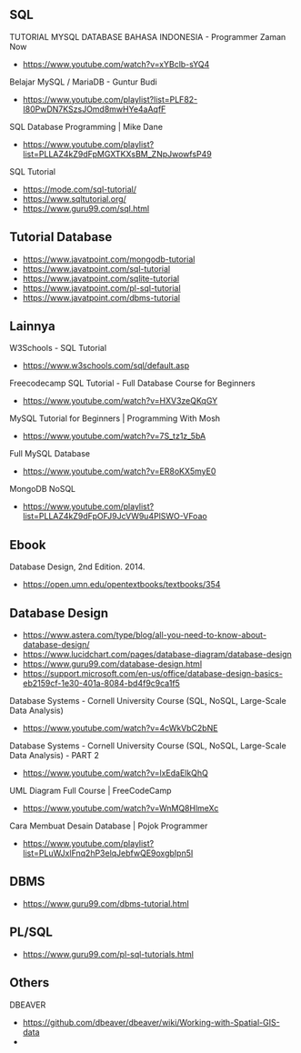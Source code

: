 ## SQL

TUTORIAL MYSQL DATABASE BAHASA INDONESIA - Programmer Zaman Now
- https://www.youtube.com/watch?v=xYBclb-sYQ4

Belajar MySQL / MariaDB - Guntur Budi
- https://www.youtube.com/playlist?list=PLF82-I80PwDN7KSzsJOmd8mwHYe4aAqfF

SQL Database Programming | Mike Dane
- https://www.youtube.com/playlist?list=PLLAZ4kZ9dFpMGXTKXsBM_ZNpJwowfsP49

SQL Tutorial
- https://mode.com/sql-tutorial/
- https://www.sqltutorial.org/
- https://www.guru99.com/sql.html

## Tutorial Database

- https://www.javatpoint.com/mongodb-tutorial
- https://www.javatpoint.com/sql-tutorial
- https://www.javatpoint.com/sqlite-tutorial
- https://www.javatpoint.com/pl-sql-tutorial
- https://www.javatpoint.com/dbms-tutorial

## Lainnya

W3Schools - SQL Tutorial
- https://www.w3schools.com/sql/default.asp

Freecodecamp SQL Tutorial - Full Database Course for Beginners
- https://www.youtube.com/watch?v=HXV3zeQKqGY

MySQL Tutorial for Beginners | Programming With Mosh
- https://www.youtube.com/watch?v=7S_tz1z_5bA

Full MySQL Database
- https://www.youtube.com/watch?v=ER8oKX5myE0

MongoDB NoSQL
- https://www.youtube.com/playlist?list=PLLAZ4kZ9dFpOFJ9JcVW9u4PlSWO-VFoao

## Ebook

Database Design, 2nd Edition. 2014.
- https://open.umn.edu/opentextbooks/textbooks/354

## Database Design

- https://www.astera.com/type/blog/all-you-need-to-know-about-database-design/
- https://www.lucidchart.com/pages/database-diagram/database-design
- https://www.guru99.com/database-design.html
- https://support.microsoft.com/en-us/office/database-design-basics-eb2159cf-1e30-401a-8084-bd4f9c9ca1f5

Database Systems - Cornell University Course (SQL, NoSQL, Large-Scale Data Analysis)
- https://www.youtube.com/watch?v=4cWkVbC2bNE

Database Systems - Cornell University Course (SQL, NoSQL, Large-Scale Data Analysis) - PART 2
- https://www.youtube.com/watch?v=lxEdaElkQhQ

UML Diagram Full Course | FreeCodeCamp
- https://www.youtube.com/watch?v=WnMQ8HlmeXc

Cara Membuat Desain Database | Pojok Programmer
- https://www.youtube.com/playlist?list=PLuWJxlFnq2hP3elqJebfwQE9oxgbIpn5I

## DBMS

- https://www.guru99.com/dbms-tutorial.html

## PL/SQL

- https://www.guru99.com/pl-sql-tutorials.html

## Others

DBEAVER
- https://github.com/dbeaver/dbeaver/wiki/Working-with-Spatial-GIS-data
- 
